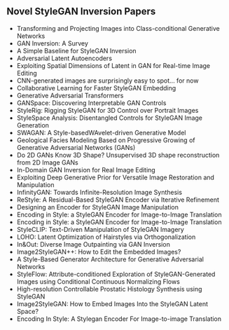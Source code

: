 <h2>  Novel StyleGAN Inversion Papers </h2>




<ul>

                             

 <li><a target="_blank" href="https://github.com/manjunath5496/Novel-StyleGAN-Inversion-Papers/blob/master/s(1).pdf" style="text-decoration:none;">Transforming and Projecting Images into Class-conditional Generative Networks</a></li>

 <li><a target="_blank" href="https://github.com/manjunath5496/Novel-StyleGAN-Inversion-Papers/blob/master/s(2).pdf" style="text-decoration:none;">GAN Inversion: A Survey</a></li>

<li><a target="_blank" href="https://github.com/manjunath5496/Novel-StyleGAN-Inversion-Papers/blob/master/s(3).pdf" style="text-decoration:none;">A Simple Baseline for StyleGAN Inversion</a></li>
 <li><a target="_blank" href="https://github.com/manjunath5496/Novel-StyleGAN-Inversion-Papers/blob/master/s(4).pdf" style="text-decoration:none;">Adversarial Latent Autoencoders</a></li>                              
<li><a target="_blank" href="https://github.com/manjunath5496/Novel-StyleGAN-Inversion-Papers/blob/master/s(5).pdf" style="text-decoration:none;">Exploiting Spatial Dimensions of Latent in GAN for Real-time Image Editing</a></li>
<li><a target="_blank" href="https://github.com/manjunath5496/Novel-StyleGAN-Inversion-Papers/blob/master/s(6).pdf" style="text-decoration:none;">CNN-generated images are surprisingly easy to spot... for now</a></li>
 <li><a target="_blank" href="https://github.com/manjunath5496/Novel-StyleGAN-Inversion-Papers/blob/master/s(7).pdf" style="text-decoration:none;">Collaborative Learning for Faster StyleGAN Embedding</a></li>

 <li><a target="_blank" href="https://github.com/manjunath5496/Novel-StyleGAN-Inversion-Papers/blob/master/s(8).pdf" style="text-decoration:none;"> Generative Adversarial Transformers </a></li>
   <li><a target="_blank" href="https://github.com/manjunath5496/Novel-StyleGAN-Inversion-Papers/blob/master/s(9).pdf" style="text-decoration:none;">GANSpace: Discovering Interpretable GAN Controls</a></li>
  
   
 <li><a target="_blank" href="https://github.com/manjunath5496/Novel-StyleGAN-Inversion-Papers/blob/master/s(10).pdf" style="text-decoration:none;">StyleRig: Rigging StyleGAN for 3D Control over Portrait Images </a></li>                              
<li><a target="_blank" href="https://github.com/manjunath5496/Novel-StyleGAN-Inversion-Papers/blob/master/s(11).pdf" style="text-decoration:none;">StyleSpace Analysis: Disentangled Controls for StyleGAN Image Generation</a></li>
<li><a target="_blank" href="https://github.com/manjunath5496/Novel-StyleGAN-Inversion-Papers/blob/master/s(12).pdf" style="text-decoration:none;">SWAGAN: A Style-basedWAvelet-driven Generative Model</a></li>
<li><a target="_blank" href="https://github.com/manjunath5496/Novel-StyleGAN-Inversion-Papers/blob/master/s(13).pdf" style="text-decoration:none;">Geological Facies Modeling Based on Progressive Growing of Generative Adversarial Networks (GANs)</a></li>

<li><a target="_blank" href="https://github.com/manjunath5496/Novel-StyleGAN-Inversion-Papers/blob/master/s(14).pdf" style="text-decoration:none;">Do 2D GANs Know 3D Shape? Unsupervised 3D shape reconstruction from 2D Image GANs</a></li>
                              
<li><a target="_blank" href="https://github.com/manjunath5496/Novel-StyleGAN-Inversion-Papers/blob/master/s(15).pdf" style="text-decoration:none;">In-Domain GAN Inversion
for Real Image Editing</a></li>

<li><a target="_blank" href="https://github.com/manjunath5496/Novel-StyleGAN-Inversion-Papers/blob/master/s(16).pdf" style="text-decoration:none;">Exploiting Deep Generative Prior for Versatile Image Restoration and Manipulation</a></li>

  <li><a target="_blank" href="https://github.com/manjunath5496/Novel-StyleGAN-Inversion-Papers/blob/master/s(17).pdf" style="text-decoration:none;">InfinityGAN: Towards Infinite-Resolution Image Synthesis</a></li>   
  
<li><a target="_blank" href="https://github.com/manjunath5496/Novel-StyleGAN-Inversion-Papers/blob/master/s(18).pdf" style="text-decoration:none;">ReStyle: A Residual-Based StyleGAN Encoder via Iterative Refinement</a></li> 

  
<li><a target="_blank" href="https://github.com/manjunath5496/Novel-StyleGAN-Inversion-Papers/blob/master/s(19).pdf" style="text-decoration:none;">Designing an Encoder for StyleGAN Image Manipulation</a></li> 

<li><a target="_blank" href="https://github.com/manjunath5496/Novel-StyleGAN-Inversion-Papers/blob/master/s(20).pdf" style="text-decoration:none;">Encoding in Style: a StyleGAN Encoder for Image-to-Image Translation</a></li>

<li><a target="_blank" href="https://github.com/manjunath5496/Novel-StyleGAN-Inversion-Papers/blob/master/s(21).pdf" style="text-decoration:none;">Encoding in Style: a StyleGAN Encoder for Image-to-Image Translation</a></li>
<li><a target="_blank" href="https://github.com/manjunath5496/Novel-StyleGAN-Inversion-Papers/blob/master/s(22).pdf" style="text-decoration:none;">StyleCLIP: Text-Driven Manipulation of StyleGAN Imagery</a></li> 
 <li><a target="_blank" href="https://github.com/manjunath5496/Novel-StyleGAN-Inversion-Papers/blob/master/s(23).pdf" style="text-decoration:none;">LOHO: Latent Optimization of Hairstyles via Orthogonalization</a></li> 
 

   <li><a target="_blank" href="https://github.com/manjunath5496/Novel-StyleGAN-Inversion-Papers/blob/master/s(24).pdf" style="text-decoration:none;">In&Out: Diverse Image Outpainting via GAN Inversion</a></li>
 
   <li><a target="_blank" href="https://github.com/manjunath5496/Novel-StyleGAN-Inversion-Papers/blob/master/s(25).pdf" style="text-decoration:none;">Image2StyleGAN++: How to Edit the Embedded Images?</a></li>                              
 <li><a target="_blank" href="https://github.com/manjunath5496/Novel-StyleGAN-Inversion-Papers/blob/master/s(26).pdf" style="text-decoration:none;">A Style-Based Generator Architecture for Generative Adversarial Networks</a></li>
 <li><a target="_blank" href="https://github.com/manjunath5496/Novel-StyleGAN-Inversion-Papers/blob/master/s(27).pdf" style="text-decoration:none;">StyleFlow: Attribute-conditioned Exploration of StyleGAN-Generated Images using Conditional Continuous Normalizing Flows</a></li>
   
 
   <li><a target="_blank" href="https://github.com/manjunath5496/Novel-StyleGAN-Inversion-Papers/blob/master/s(28).pdf" style="text-decoration:none;">High-resolution Controllable Prostatic Histology Synthesis using StyleGAN</a></li>
 
   <li><a target="_blank" href="https://github.com/manjunath5496/Novel-StyleGAN-Inversion-Papers/blob/master/s(29).pdf" style="text-decoration:none;">Image2StyleGAN: How to Embed Images Into the StyleGAN Latent Space? </a></li>                              

  <li><a target="_blank" href="https://github.com/manjunath5496/Novel-StyleGAN-Inversion-Papers/blob/master/s(30).pdf" style="text-decoration:none;">Encoding In Style: A Stylegan Encoder For Image-to-image Translation</a></li>
 
   </ul>
